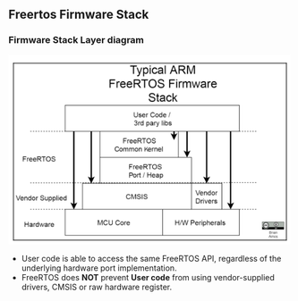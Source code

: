 ## Freertos Firmware Stack

### Firmware Stack Layer diagram

![Firmware stack](../images/FreeRTOS_firmware_stack.png)

- User code is able to access the same FreeRTOS API, regardless of the underlying hardware port implementation.
- FreeRTOS does __NOT__ prevent __User code__ from using vendor-supplied drivers, CMSIS or raw hardware register.